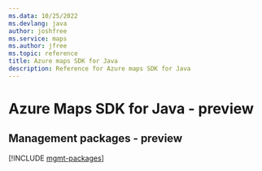 ```yaml
---
ms.data: 10/25/2022
ms.devlang: java
author: joshfree
ms.service: maps
ms.author: jfree
ms.topic: reference
title: Azure maps SDK for Java
description: Reference for Azure maps SDK for Java
---
```

# Azure Maps SDK for Java - preview

## Management packages - preview
[!INCLUDE [mgmt-packages](maps-mgmt-index.md)]